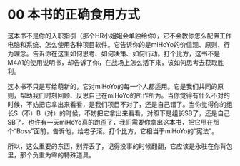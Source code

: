 # 00 本书的正确食用方式

这本书不是你的入职指引（那个HR小姐姐会单独给你），它不会教你怎么配置工作电脑和系统、怎么使用各种项目软件。它告诉你的是miHoYo的价值观、原则、行为理念。告诉你在这里如何思考、如何决策、如何行动。打个比方，这书不是M4A1的使用说明书，却告诉了你，在战场上怎么活下来，该如何思考去获取胜利。

这本书不只是写给萌新的，它对miHoYo的每一个人都适用。它是我们共同的原则，帮助我们时刻回顾、反思自己在miHoYo的所作所为。当你觉得有什么不对的时候，不妨把它拿出来看看，是我们项目不对了，还是自己错了。当你觉得你的组长S（不）B（对）的时候，不妨把它拿出来看看，对照下是组长SB了，还是自己SB了。也许有一天miHoYo真的跑歪了，我们需要你拿出这本书，把它甩在那个“Boss”面前，告诉他，给老子滚。打个比方，它相当于miHoYo的“宪法”。

所以，这么重要的东西，别弄丢了，记得没事的时候翻翻，它应该是永驻在你背包里，那个负重为零的特殊道具。
